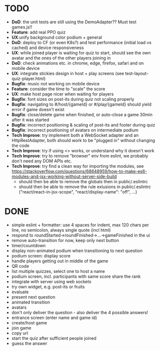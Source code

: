 # TODO
- **DoD**: the unit tests are still using the DemoAdapter?? Must test games.js!!
- **Feature**: add real PPO quiz
- **UX**:unify background color podium + general
- **DoD**: deploy to CF (or even K8s?) and test performance (initial load vs cached) and device responsiveness
- **UX**: while joined player is waiting for quiz to start, should see the own avatar and the ones of the other players joining in
- **DoD**: check animations etc. in chrome, edge, firefox, safari and on mobile device
- **UX**: integrate stickies design in host + play screens (see test-layout-quiz-player.html)
- **Bugfix**: music not working on mobile device
- **Feature**: consider the time to "scale" the score
- **UX**: make host page nicer when waiting for players
- **Bugfix**: font sizes on post-its during quiz not scaling properly
- **Bugfix**: navigating to #/host/{gameId} or #/play/{gameId} should yield error if game doesn't exist
- **Bugfix**: close/delete game when finished, or auto-close a game 30min after it was started
- **Bugfix**: incorrect positioning & scaling of post-its and footer during quiz
- **Bugfix**: incorrect positioning of avatars on intermediate podium
- **Tech Improve**: try implement both a WebSocket adapter and an HttpRestAdapter, both should work to be "plugged in" without changing the code
- **Tech Improve**: try if using <> works, or understand why it doesn't work
- **Tech Improve**: try to remove "browser" env from eslint, we probably don't need any DOM APIs etc.
- **Tech Improve**: try find a clean way for importing the modules, see https://stackoverflow.com/questions/68648959/how-to-make-es6-modules-and-jsx-working-without-server-side-build
  - should then be able to remove the globals then in public/.eslintrc
  - should then be able to remove the rule exlusions in public/.eslintrc ("react/react-in-jsx-scope", "react/display-name": "off", ...)

# DONE
- simple eslint + formatter: use 4 spaces for indent, max 120 chars per line, no semicolon, always single quote (incl html)
- respond to roundStarted->roundFinished->...->gameFinished in the ui
- remove auto-transition for now, keep only next button
- timer/countdown
- display non-animated podium when transitioning to next question
- podium screen: display score
- handle players getting out in middle of the game
- QR code
- list multiple quizzes, select one to host a name
- podium screen, incl. participants with same score share the rank
- integrate with server using web sockets
- try own widget, e.g. post-its or fruits
- evaluate
- present next question
- animated transition
- avatars
- don't only deliver the question - also deliver the 4 possible answers!
- entrance screen (enter name and game id)
- create/host game
- join game
- copy url
- start the quiz after sufficient people joined
- guess the answer
